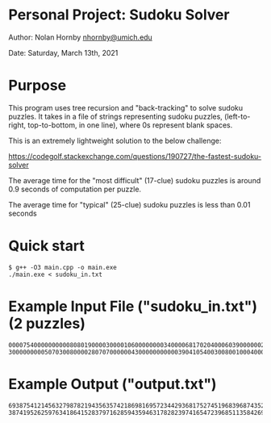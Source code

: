Personal Project: Sudoku Solver
=======================

Author: Nolan Hornby <nhornby@umich.edu>

Date: Saturday, March 13th, 2021

# Purpose
This program uses tree recursion and "back-tracking" to solve sudoku puzzles. It takes in a file of strings representing sudoku puzzles, (left-to-right, top-to-bottom, in one line), where 0s represent blank spaces.

This is an extremely lightweight solution to the below challenge:

https://codegolf.stackexchange.com/questions/190727/the-fastest-sudoku-solver

The average time for the "most difficult" (17-clue) sudoku puzzles is around 0.9 seconds of computation per puzzle.

The average time for "typical" (25-clue) sudoku puzzles is less than 0.01 seconds 

# Quick start
```console
$ g++ -O3 main.cpp -o main.exe
./main.exe < sudoku_in.txt
```

# Example Input File ("sudoku_in.txt") (2 puzzles)
```console
000075400000000008080190000300001060000000034000068170204000603900000020530200000
300000000050703008000028070700000043000000000003904105400300800100040000968000200
```

# Example Output ("output.txt")
```console
693875412145632798782194356357421869816957234429368175274519683968743521531286947
387419526259763418641528379716285943594631782823974165472396851135842697968157234
```
